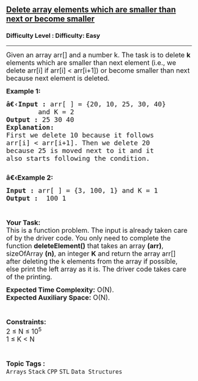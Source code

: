 <h2><a href="https://www.geeksforgeeks.org/problems/delete-array-elements-which-are-smaller-than-next-or-become-smaller3115/1?page=1&category=Stack,Queue&difficulty=Easy&status=unsolved&sortBy=submissions">Delete array elements which are smaller than next or become smaller</a></h2><h3>Difficulty Level : Difficulty: Easy</h3><hr><div class="problems_problem_content__Xm_eO"><p><span style="font-size:18px">Given an array arr[] and a number k. The task is to delete <strong>k</strong> elements which are smaller than next element (i.e., we delete arr[i] if arr[i] &lt; arr[i+1]) or become smaller than next because next element is deleted.</span></p>

<p><span style="font-size:18px"><strong>Example 1:</strong></span></p>

<pre><span style="font-size:18px"><strong>â€‹Input :</strong> arr[ ] = {20, 10, 25, 30, 40} 
        and K = 2
<strong>Output :</strong> 25 30 40
<strong>Explanation:</strong>
First we delete 10 because it follows&nbsp;
arr[i] &lt; arr[i+1]. Then we delete 20 
because 25 is moved next to it and it 
also starts following the condition.
</span></pre>

<p><br>
<span style="font-size:18px"><strong>â€‹Example 2:</strong></span></p>

<pre><span style="font-size:18px"><strong>Input :</strong> arr[ ] = {3, 100, 1} and K = 1<strong>
Output :</strong>  100 1 </span></pre>

<p>&nbsp;</p>

<p><span style="font-size:18px"><strong>Your Task:</strong><br>
This is a function problem. The input is already taken care of by the driver code. You only need to complete the function <strong>deleteElement()</strong> that takes an array <strong>(arr)</strong>, sizeOfArray <strong>(n)</strong>, an integer <strong>K</strong> and return the array arr[] after deleting the k elements from the array if possible, else print the left array as it is. The driver code takes care of the printing.</span></p>

<p><span style="font-size:18px"><strong>Expected Time Complexity:</strong>&nbsp;O(N).<br>
<strong>Expected Auxiliary Space:</strong>&nbsp;O(N).</span></p>

<p>&nbsp;</p>

<p><span style="font-size:18px"><strong>Constraints:</strong><br>
2 ≤ N ≤ 10<sup>5</sup><br>
1 ≤ K &lt;&nbsp;N&nbsp;</span></p>
</div><br><p><span style=font-size:18px><strong>Topic Tags : </strong><br><code>Arrays</code>&nbsp;<code>Stack</code>&nbsp;<code>CPP</code>&nbsp;<code>STL</code>&nbsp;<code>Data Structures</code>&nbsp;